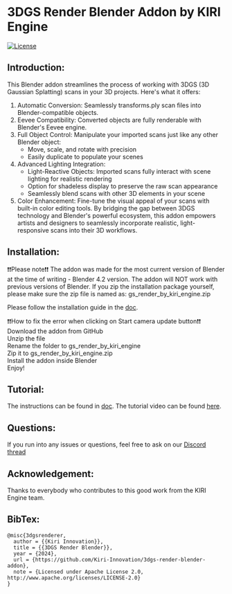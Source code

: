 # 3DGS Render Blender Addon by KIRI Engine
<a href="./LICENSE">
        <img alt="License" src="https://img.shields.io/badge/License-Apache_2.0-blue.svg"></a>

## Introduction:
This Blender addon streamlines the process of working with 3DGS (3D Gaussian Splatting) scans in your 3D projects. Here's what it offers:

1.	Automatic Conversion: Seamlessly transforms.ply scan files into Blender-compatible objects.
2.	Eevee Compatibility: Converted objects are fully renderable with Blender's Eevee engine.
3.	Full Object Control: Manipulate your imported scans just like any other Blender object: 
    - Move, scale, and rotate with precision
    - Easily duplicate to populate your scenes
4.	Advanced Lighting Integration: 
    - Light-Reactive Objects: Imported scans fully interact with scene lighting for realistic rendering
    - Option for shadeless display to preserve the raw scan appearance
    - Seamlessly blend scans with other 3D elements in your scene
5.	Color Enhancement: Fine-tune the visual appeal of your scans with built-in color editing tools.
By bridging the gap between 3DGS technology and Blender's powerful ecosystem, this addon empowers artists and designers to seamlessly incorporate realistic, light-responsive scans into their 3D workflows.


## Installation:
❗❗Please note❗❗ The addon was made for the most current version of Blender at the time of writing - Blender 4.2 version. The addon will NOT work with previous versions of Blender. If you zip the installation package yourself, please make sure the zip file is named as: gs_render_by_kiri_engine.zip

Please follow the installation guide in the [doc](https://www.kiriengine.app/blender-addon/3dgs-render).

❗❗How to fix the error when clicking on Start camera update button❗❗  
Download the addon from GitHub  
Unzip the file  
Rename the folder to gs_render_by_kiri_engine  
Zip it to gs_render_by_kiri_engine.zip  
Install the addon inside Blender  
Enjoy!  

## Tutorial:
The instructions can be found in [doc](https://www.kiriengine.app/blender-addon/3dgs-render).
The tutorial video can be found [here](https://youtu.be/u6ELrBT6FXw?si=MmRzhqWX123Z4StC).

## Questions:
If you run into any issues or questions, feel free to ask on our [Discord thread](https://discord.com/channels/952917583659667517/1289563910390812723)

## Acknowledgement:
Thanks to everybody who contributes to this good work from the KIRI Engine team.

## BibTex:
```
@misc{3dgsrenderer,
  author = {{Kiri Innovation}},
  title = {{3DGS Render Blender}},
  year = {2024},
  url = {https://github.com/Kiri-Innovation/3dgs-render-blender-addon},
  note = {Licensed under Apache License 2.0, http://www.apache.org/licenses/LICENSE-2.0}
}
```
